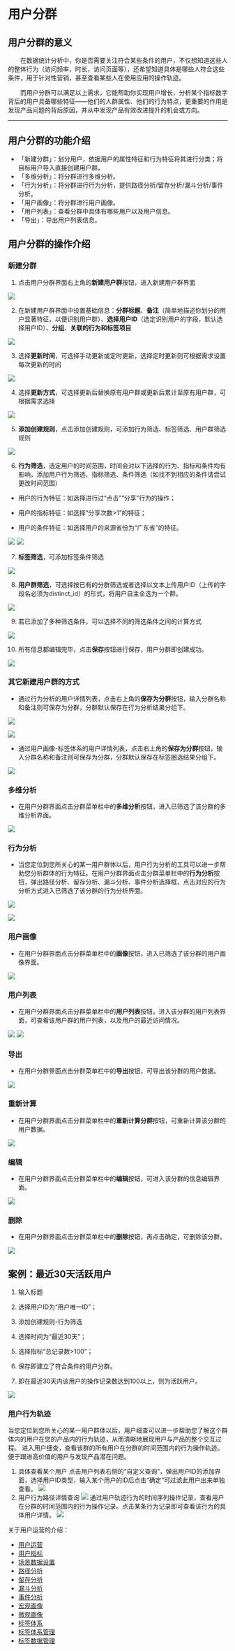 # 用户分群
## 用户分群的意义
&emsp;&emsp;在数据统计分析中，你是否需要关注符合某些条件的用户，不仅想知道这些人的整体行为（访问频率，时长，访问页面等），还希望知道具体是哪些人符合这些条件，用于针对性营销，甚至查看某些人在使用应用的操作轨迹。

&emsp;&emsp;而用户分群可以满足以上需求，它能帮助你实现用户增长，分析某个指标数字背后的用户具备哪些特征——他们的人群属性、他们的行为特点，更重要的作用是发现产品问题的背后原因，并从中发现产品有效改进提升的机会或方向。

***


## 用户分群的功能介绍
* 「新建分群」：划分用户，依据用户的属性特征和行为特征将其进行分类；将目标用户导入直接创建用户群。
* 「多维分析」：将分群进行多维分析。
* 「行为分析」：将分群进行行为分析，提供路径分析/留存分析/漏斗分析/事件分析。
* 「用户画像」：将分群进行用户画像。
* 「用户列表」：查看分群中具体有哪些用户以及用户信息。
* 「导出」：导出用户列表信息。

## 用户分群的操作介绍
### 新建分群

1. 点击用户分群界面右上角的**新建用户群**按钮，进入新建用户群界面

![](/assets/usergroup/wpsCE03.tmp.jpg) 


2. 在新建用户群界面中设置基础信息：**分群标题**、**备注**（简单地描述你划分的用户显著特征，以便识别用户群）、**选择用户ID**（选定识别用户的字段，默认选择用户ID）、**分组**、**关联的行为和标签项目**

![](/assets/usergroup/wpsCE04.tmp.jpg) 

 

3. 选择**更新时间**，可选择手动更新或定时更新，选择定时更新则可根据需求设置每次更新的时间

![](/assets/usergroup/wpsCE05.tmp.jpg) 

4. 选择**更新方式**，可选择更新后替换原有用户群或更新后累计至原有用户群，可根据需求选择

![](/assets/usergroup/wpsCE16.tmp.jpg) 

5. **添加创建规则**，点击添加创建规则，可添加行为筛选、标签筛选、用户群筛选规则

 

![](/assets/usergroup/wpsCE17.tmp.jpg) 

 

6. **行为筛选**，选定用户的时间范围，时间会对以下选择的行为、指标和条件均有影响，添加用户行为筛选、指标筛选、条件筛选（如找不到相应的条件请尝试更改时间范围）

- 用户的行为特征：如选择进行过“点击”“分享”行为的操作；

- 用户的指标特征：如选择“分享次数>1”的特征；

- 用户的条件特征：如选择用户的来源省份为“广东省”的特征。




![](/assets/usergroup/wpsCE18.tmp.jpg)
![](/assets/usergroup/wpsCE19.tmp.jpg) 

 

7. **标签筛选**，可添加标签条件筛选

![](/assets/usergroup/wpsCE1A.tmp.jpg) 

 

8. **用户群筛选**，可选择按已有的分群筛选或者选择以文本上传用户ID（上传的字段名必须为distinct_id）的形式，将用户自主全选为一个群。

![](/assets/usergroup/wpsCE1B.tmp.jpg) 

 

9. 若已添加了多种筛选条件，可以选择不同的筛选条件之间的计算方式

![](/assets/usergroup/wpsCE1C.tmp.jpg) 

 

10. 所有信息都编辑完毕，点击**保存**按钮进行保存，用户分群即创建成功。

![](/assets/usergroup/wpsCE1D.tmp.jpg) 

### 其它新建用户群的方式

+ 通过行为分析的用户详情列表，点击右上角的**保存为分群**按钮，输入分群名称和备注则可保存为分群，分群默认保存在行为分析结果分组下。

![](/assets/usergroup/wpsCE1E.tmp.jpg) 

![](/assets/usergroup/wpsCE1F.tmp.jpg) 

 

+ 通过用户画像-标签体系的用户详情列表，点击右上角的**保存为分群**按钮，输入分群名称和备注则可保存为分群，分群默认保存在标签圈选结果分组下。

![](/assets/usergroup/wpsCE20.tmp.jpg) 

### 多维分析

+ 在用户分群界面点击分群菜单栏中的**多维分析**按钮，进入已筛选了该分群的多维分析界面。

![](/assets/usergroup/wpsCE21.tmp.jpg) 

### 行为分析

+ 当您定位到您所关心的某一用户群体以后，用户行为分析的工具可以进一步帮助您分析群体的行为特征。在用户分群界面点击分群菜单栏中的**行为分析**按钮，弹出路径分析、留存分析、漏斗分析、事件分析选择框，点击对应的行为分析方式进入已筛选了该分群的行为分析界面。

![](/assets/usergroup/wpsCE22.tmp.jpg) 

![](/assets/usergroup/wpsCE23.tmp.jpg) 

### 用户画像

+ 在用户分群界面点击分群菜单栏中的**画像**按钮，进入已筛选了该分群的用户画像界面。

![](/assets/usergroup/wpsCE33.tmp.jpg) 

 

### 用户列表

+ 在用户分群界面点击分群菜单栏中的**用户列表**按钮，进入该分群的用户列表界面，可查看该用户群的用户列表，以及用户的最近访问情况。

![](/assets/usergroup/wpsCE34.tmp.jpg)
![](/assets/usergroup/wpsCE35.tmp.jpg) 

### 导出

+ 在用户分群界面点击分群菜单栏中的**导出**按钮，可导出该分群的用户数据。

![](/assets/usergroup/wpsCE36.tmp.jpg) 

 

### 重新计算

+ 在用户分群界面点击分群菜单栏中的**重新计算分群**按钮，可重新计算该分群的用户数据。

![](/assets/usergroup/wpsCE37.tmp.jpg) 

### 编辑

+ 在用户分群界面点击分群菜单栏中的**编辑**按钮，可进入该分群的信息编辑界面。

![](/assets/usergroup/wpsCE38.tmp.jpg) 

### 删除

+ 在用户分群界面点击分群菜单栏中的**删除**按钮，再点击确定，可删除该分群。

![](/assets/usergroup/wpsCE39.tmp.jpg) 

## 案例：最近30天活跃用户

1. 输入标题

2. 选择用户ID为“用户唯一ID”；

3. 添加创建规则-行为筛选

4. 选择时间为“最近30天”；

5. 选择指标“总记录数>100”；

6. 保存即建立了符合条件的用户分群。

7. 即在最近30天内该用户的操作记录数达到100以上，则为活跃用户。 

![](/assets/usergroup/wpsCE3A.tmp.gif) 

### 用户行为轨迹 <div id="behavior-trace"></div>
当您定位到您所关心的某一用户群体以后，用户细查可以进一步帮助您了解这个群体内的用户在您的产品内的行为轨迹，从而清晰地展现用户与产品的整个交互过程。
进入用户细查，查看该群的所有用户在分群的时间范围内的行为操作轨迹。便于跟进高价值的用户与发现产品潜在问题。
1.	具体查看某个用户
点击用户列表右侧的“自定义查询”，弹出用户ID的添加界面，选择用户ID类型，输入某个用户的ID后点击“确定”可过滤此用户出来单独查看。
![](/assets/user/user-3.gif)
2.	用户行为路径详情查询
![](/assets/user/user-4.png)
通过用户轨迹行为的时间序列操作记录，查看用户在分群的时间范围内的行为操作记录。点击某条行为记录即可查看该行为的具体用户详情。
![](/assets/user/user-6.gif)


关于用户运营的介绍：
  * [用户运营](user-operation.md)
  * [用户指标](user-quota.md)
  * [场景数据设置](user-operation.md#scene-setting)
  * [路径分析](path-analytics.md)
  * [留存分析](retation-analytics.md)
  * [漏斗分析](funnel-analytics.md)
  * [事件分析](event-analytics.md)
  * [宏观画像](macro-portrait.md)
  * [微观画像](micro-portrait.md)
  * [标签体系](tag-system.md)      
  * [标签体系管理](tag-system-manager.md)  
  * [标签数据管理](tag-data-manager.md)  